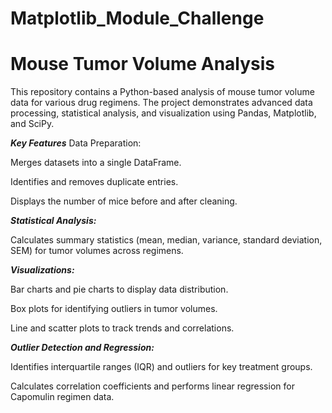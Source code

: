 # Matplotlib_Module_Challenge

# Mouse Tumor Volume Analysis
This repository contains a Python-based analysis of mouse tumor volume data for various drug regimens. The project demonstrates advanced data processing, statistical analysis, and visualization using Pandas, Matplotlib, and SciPy.

***Key Features***
Data Preparation:

Merges datasets into a single DataFrame.

Identifies and removes duplicate entries.

Displays the number of mice before and after cleaning.

***Statistical Analysis:***

Calculates summary statistics (mean, median, variance, standard deviation, SEM) for tumor volumes across regimens.

***Visualizations:***

Bar charts and pie charts to display data distribution.

Box plots for identifying outliers in tumor volumes.

Line and scatter plots to track trends and correlations.

***Outlier Detection and Regression:***

Identifies interquartile ranges (IQR) and outliers for key treatment groups.

Calculates correlation coefficients and performs linear regression for Capomulin regimen data.